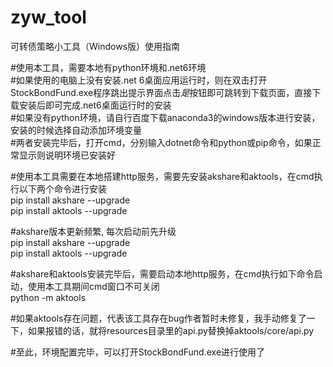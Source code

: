 # zyw_tool
可转债策略小工具（Windows版）使用指南
  

#使用本工具，需要本地有python环境和.net6环境    
#如果使用的电脑上没有安装.net 6桌面应用运行时，则在双击打开StockBondFund.exe程序跳出提示界面点击*是*按钮即可跳转到下载页面，直接下载安装后即可完成.net6桌面运行时的安装  
#如果没有python环境，请自行百度下载anaconda3的windows版本进行安装，安装的时候选择自动添加环境变量    
#两者安装完毕后，打开cmd，分别输入dotnet命令和python或pip命令，如果正常显示则说明环境已安装好    

#使用本工具需要在本地搭建http服务，需要先安装akshare和aktools，在cmd执行以下两个命令进行安装     
pip install akshare --upgrade  
pip install aktools --upgrade  

#akshare版本更新频繁, 每次启动前先升级  
pip install akshare --upgrade       
pip install aktools --upgrade     

#akshare和aktools安装完毕后，需要启动本地http服务，在cmd执行如下命令启动，使用本工具期间cmd窗口不可关闭  
python -m aktools  

#如果aktools存在问题，代表该工具存在bug作者暂时未修复，我手动修复了一下，如果报错的话，就将resources目录里的api.py替换掉aktools/core/api.py    

#至此，环境配置完毕，可以打开StockBondFund.exe进行使用了    

